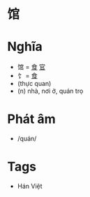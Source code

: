 # 馆

# Nghĩa
* 馆 = [食](食.md) [官](官.md)
* 饣 = [食](食.md)
* (thực quan)
* (n) nhà, nơi ở, quán trọ

# Phát âm
* /quán/

# Tags
* Hán Việt

<script>window.HANZI_FIELD='馆';</script>
